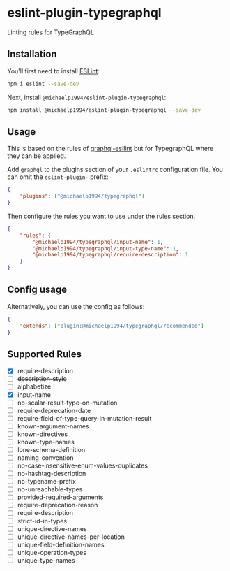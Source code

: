 # eslint-plugin-typegraphql

Linting rules for TypeGraphQL

## Installation

You'll first need to install [ESLint](https://eslint.org/):

```sh
npm i eslint --save-dev
```

Next, install `@michaelp1994/eslint-plugin-typegraphql`:

```sh
npm install @michaelp1994/eslint-plugin-typegraphql --save-dev
```

## Usage

This is based on the rules of [graphql-esllint](https://github.com/B2o5T/graphql-eslint) but for TypegraphQL where they can be applied.

Add `graphql` to the plugins section of your `.eslintrc` configuration file. You can omit the `eslint-plugin-` prefix:

```json
{
    "plugins": ["@michaelp1994/typegraphql"]
}
```

Then configure the rules you want to use under the rules section.

```json
{
    "rules": {
        "@michaelp1994/typegraphql/input-name": 1,
        "@michaelp1994/typegraphql/input-type-name": 1,
        "@michaelp1994/typegraphql/require-description": 1
    }
}
```

## Config usage

Alternatively, you can use the config as follows:

```json
{
    "extends": ["plugin:@michaelp1994/typegraphql/recommended"]
}
```

## Supported Rules

-   [x] require-description
-   [ ] ~~description-style~~
-   [ ] alphabetize
-   [x] input-name
-   [ ] no-scalar-result-type-on-mutation
-   [ ] require-deprecation-date
-   [ ] require-field-of-type-query-in-mutation-result
-   [ ] known-argument-names
-   [ ] known-directives
-   [ ] known-type-names
-   [ ] lone-schema-definition
-   [ ] naming-convention
-   [ ] no-case-insensitive-enum-values-duplicates
-   [ ] no-hashtag-description
-   [ ] no-typename-prefix
-   [ ] no-unreachable-types
-   [ ] provided-required-arguments
-   [ ] require-deprecation-reason
-   [ ] require-description
-   [ ] strict-id-in-types
-   [ ] unique-directive-names
-   [ ] unique-directive-names-per-location
-   [ ] unique-field-definition-names
-   [ ] unique-operation-types
-   [ ] unique-type-names
